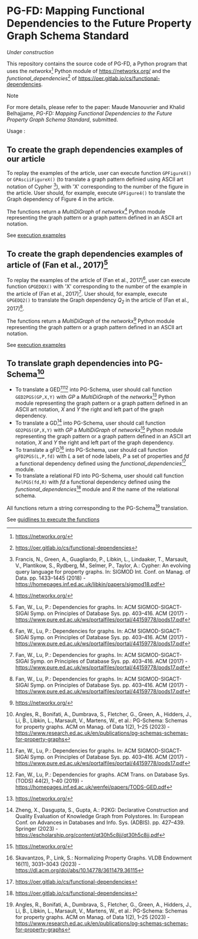 # PG-FD: Mapping Functional Dependencies to the Future Property Graph Schema Standard
*Under construction*

This repository contains the source code of PG-FD, a Python program that uses the *networkx*[^1] Python module of https://networkx.org/ and the *functional_dependencies*[^2] of https://oer.gitlab.io/cs/functional-dependencies.

>[!NOTE] 
For more details, please refer to the paper: Maude Manouvrier and Khalid Belhajjame, *PG-FD: Mapping Functional Dependencies to the Future Property Graph Schema Standard*, submitted.

Usage :

## To create the graph dependencies examples of our article 
To replay the examples of the article, user can execute function `GPFigureX()` or `GPAsciiFigureX()` (to translate a graph pattern definied using ASCII art notation of Cypher [^3]), with 'X' corresponding to the number of the figure in the article. User should, for example, execute `GPFigure4()` to translate the Graph dependency of Figure 4 in the article.

The functions return a *MultiDiGraph* of *networkx*[^1] Python module representing the graph pattern or a graph pattern defined in an ASCII art notation.

See [execution examples](https://github.com/MaudeManouvrier/PG-FD/blob/main/src/sampleResults.md)

##  To create the graph dependencies examples of article of (Fan et al., 2017)[^5]
To replay the examples of the article of (Fan et al., 2017)[^5], user can execute function `GPGEDQX()` with 'X' corresponding to the number of the example in the article of (Fan et al., 2017)[^5]. User should, for example, execute `GPGEDQ2()` to translate the Graph dependency *Q<sub>2</sub>* in the article of (Fan et al., 2017)[^5].

The functions return a *MultiDiGraph* of the *networkx*[^1] Python module representing the graph pattern or a graph pattern defined in an ASCII art notation.

See [execution examples](https://github.com/MaudeManouvrier/PG-FD/blob/main/src/sampleResults.md)

## To translate graph dependencies into PG-Schema[^4]
* To translate a GED[^5][^6] into PG-Schema, user should call function `GED2PGS(GP,X,Y)` with *GP* a *MultiDiGraph* of the *networkx*[^1] Python module representing the graph pattern or a graph pattern defined in an ASCII art notation, *X* and *Y* the right and left part of the graph dependency.
* To translate a GD[^8] into PG-Schema, user should call function `GD2PGS(GP,X,Y)` with *GP* a *MultiDiGraph* of *networkx*[^1] Python module representing the graph pattern or a graph pattern defined in an ASCII art notation, *X* and *Y* the right and left part of the graph dependency.
* To translate a gFD[^7] into PG-Schema, user should call function `gFD2PGS(L,P,fd)` with *L* a set of node labels, *P* a set of properties and *fd* a functional dependency defined using the *functional_dependencies*[^2] module.
* To translate a relational FD into PG-Schema, user should call function `RelPGS(fd,R)` with *fd* a functional dependency defined using the *functional_dependencies*[^2] module and *R* the name of the relational schema.

All functions return a string corresponding to the PG-Schema[^4] translation.

See [guidlines to execute the functions](https://github.com/MaudeManouvrier/PG-FD/blob/main/src/ToExecuteThePrototype.md)

[^1]: https://networkx.org/
[^2]: https://oer.gitlab.io/cs/functional-dependencies
[^3]: Francis, N., Green, A., Guagliardo, P., Libkin, L., Lindaaker, T., Marsault, V., Plantikow, S., Rydberg, M., Selmer, P., Taylor, A.: Cypher: An evolving query language for property graphs. In: SIGMOD Int. Conf. on Manag. of Data. pp. 1433–1445 (2018) - https://homepages.inf.ed.ac.uk/libkin/papers/sigmod18.pdf
[^4]: Angles, R., Bonifati, A., Dumbrava, S., Fletcher, G., Green, A., Hidders, J., Li, B., Libkin, L., Marsault, V., Martens, W., et al.: PG-Schema: Schemas for property
graphs. ACM on Manag. of Data 1(2), 1–25 (2023) - https://www.research.ed.ac.uk/en/publications/pg-schemas-schemas-for-property-graphs
[^5]: Fan, W., Lu, P.: Dependencies for graphs. In: ACM SIGMOD-SIGACT-SIGAI Symp. on Principles of Database Sys. pp. 403–416. ACM (2017) - https://www.pure.ed.ac.uk/ws/portalfiles/portal/44159778/pods17.pdf
[^6]: Fan, W., Lu, P.: Dependencies for graphs. ACM Trans. on Database Sys. (TODS) 44(2), 1–40 (2019) - https://homepages.inf.ed.ac.uk/wenfei/papers/TODS-GED.pdf
[^7]: Skavantzos, P., Link, S.: Normalizing Property Graphs. VLDB Endowment 16(11), 3031–3043 (2023) - https://dl.acm.org/doi/abs/10.14778/3611479.36115
[^8]: Zheng, X., Dasgupta, S., Gupta, A.: P2KG: Declarative Construction and Quality Evaluation of Knowledge Graph from Polystores. In: European Conf. on Advances in Databases and Info. Sys. (ADBIS). pp. 427–439. Springer (2023) - https://escholarship.org/content/qt30h5c8jj/qt30h5c8jj.pdf





